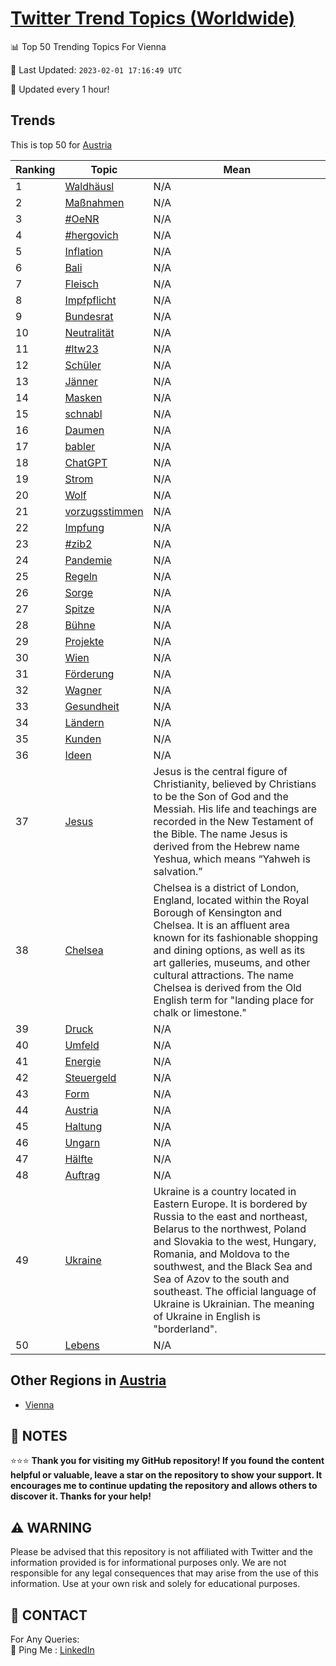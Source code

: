 [Twitter Trend Topics (Worldwide)](https://github.com/ErcinDedeoglu/Twitter-Trend-Topics)
==========


📊 Top 50 Trending Topics For Vienna

📆 Last Updated: `2023-02-01 17:16:49 UTC`

🔧 Updated every 1 hour!


## Trends

This is top 50 for [Austria](</Austria>)

| Ranking | Topic | Mean |
| ------- | ------------ | ------------ |
| 1 | [Waldhäusl](http://twitter.com/search?q=Waldh%c3%a4usl) | N/A |
| 2 | [Maßnahmen](http://twitter.com/search?q=Ma%c3%9fnahmen) | N/A |
| 3 | [#OeNR](http://twitter.com/search?q=%23OeNR) | N/A |
| 4 | [#hergovich](http://twitter.com/search?q=%23hergovich) | N/A |
| 5 | [Inflation](http://twitter.com/search?q=Inflation) | N/A |
| 6 | [Bali](http://twitter.com/search?q=Bali) | N/A |
| 7 | [Fleisch](http://twitter.com/search?q=Fleisch) | N/A |
| 8 | [Impfpflicht](http://twitter.com/search?q=Impfpflicht) | N/A |
| 9 | [Bundesrat](http://twitter.com/search?q=Bundesrat) | N/A |
| 10 | [Neutralität](http://twitter.com/search?q=Neutralit%c3%a4t) | N/A |
| 11 | [#ltw23](http://twitter.com/search?q=%23ltw23) | N/A |
| 12 | [Schüler](http://twitter.com/search?q=Sch%c3%bcler) | N/A |
| 13 | [Jänner](http://twitter.com/search?q=J%c3%a4nner) | N/A |
| 14 | [Masken](http://twitter.com/search?q=Masken) | N/A |
| 15 | [schnabl](http://twitter.com/search?q=schnabl) | N/A |
| 16 | [Daumen](http://twitter.com/search?q=Daumen) | N/A |
| 17 | [babler](http://twitter.com/search?q=babler) | N/A |
| 18 | [ChatGPT](http://twitter.com/search?q=ChatGPT) | N/A |
| 19 | [Strom](http://twitter.com/search?q=Strom) | N/A |
| 20 | [Wolf](http://twitter.com/search?q=Wolf) | N/A |
| 21 | [vorzugsstimmen](http://twitter.com/search?q=vorzugsstimmen) | N/A |
| 22 | [Impfung](http://twitter.com/search?q=Impfung) | N/A |
| 23 | [#zib2](http://twitter.com/search?q=%23zib2) | N/A |
| 24 | [Pandemie](http://twitter.com/search?q=Pandemie) | N/A |
| 25 | [Regeln](http://twitter.com/search?q=Regeln) | N/A |
| 26 | [Sorge](http://twitter.com/search?q=Sorge) | N/A |
| 27 | [Spitze](http://twitter.com/search?q=Spitze) | N/A |
| 28 | [Bühne](http://twitter.com/search?q=B%c3%bchne) | N/A |
| 29 | [Projekte](http://twitter.com/search?q=Projekte) | N/A |
| 30 | [Wien](http://twitter.com/search?q=Wien) | N/A |
| 31 | [Förderung](http://twitter.com/search?q=F%c3%b6rderung) | N/A |
| 32 | [Wagner](http://twitter.com/search?q=Wagner) | N/A |
| 33 | [Gesundheit](http://twitter.com/search?q=Gesundheit) | N/A |
| 34 | [Ländern](http://twitter.com/search?q=L%c3%a4ndern) | N/A |
| 35 | [Kunden](http://twitter.com/search?q=Kunden) | N/A |
| 36 | [Ideen](http://twitter.com/search?q=Ideen) | N/A |
| 37 | [Jesus](http://twitter.com/search?q=Jesus) | Jesus is the central figure of Christianity, believed by Christians to be the Son of God and the Messiah. His life and teachings are recorded in the New Testament of the Bible. The name Jesus is derived from the Hebrew name Yeshua, which means “Yahweh is salvation.” |
| 38 | [Chelsea](http://twitter.com/search?q=Chelsea) | Chelsea is a district of London, England, located within the Royal Borough of Kensington and Chelsea. It is an affluent area known for its fashionable shopping and dining options, as well as its art galleries, museums, and other cultural attractions. The name Chelsea is derived from the Old English term for "landing place for chalk or limestone." |
| 39 | [Druck](http://twitter.com/search?q=Druck) | N/A |
| 40 | [Umfeld](http://twitter.com/search?q=Umfeld) | N/A |
| 41 | [Energie](http://twitter.com/search?q=Energie) | N/A |
| 42 | [Steuergeld](http://twitter.com/search?q=Steuergeld) | N/A |
| 43 | [Form](http://twitter.com/search?q=Form) | N/A |
| 44 | [Austria](http://twitter.com/search?q=Austria) | N/A |
| 45 | [Haltung](http://twitter.com/search?q=Haltung) | N/A |
| 46 | [Ungarn](http://twitter.com/search?q=Ungarn) | N/A |
| 47 | [Hälfte](http://twitter.com/search?q=H%c3%a4lfte) | N/A |
| 48 | [Auftrag](http://twitter.com/search?q=Auftrag) | N/A |
| 49 | [Ukraine](http://twitter.com/search?q=Ukraine) | Ukraine is a country located in Eastern Europe. It is bordered by Russia to the east and northeast, Belarus to the northwest, Poland and Slovakia to the west, Hungary, Romania, and Moldova to the southwest, and the Black Sea and Sea of Azov to the south and southeast. The official language of Ukraine is Ukrainian. The meaning of Ukraine in English is "borderland". |
| 50 | [Lebens](http://twitter.com/search?q=Lebens) | N/A |



## Other Regions in [Austria](</Austria>)

* [Vienna](</Austria/Vienna.md>)



## 📝 NOTES

⭐⭐⭐ **Thank you for visiting my GitHub repository! If you found the content helpful or valuable, leave a star on the repository to show your support. It encourages me to continue updating the repository and allows others to discover it. Thanks for your help!**


## ⚠️ WARNING

Please be advised that this repository is not affiliated with Twitter and the information provided is for informational purposes only. We are not responsible for any legal consequences that may arise from the use of this information. Use at your own risk and solely for educational purposes.


## 📨 CONTACT

 For Any Queries:  
            🏓 Ping Me : [LinkedIn](https://www.linkedin.com/in/ercindedeoglu/)
